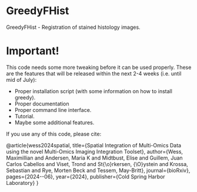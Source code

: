 # GreedyFHist
GreedyFHist - Registration of stained histology images.

# Important!

This code needs some more tweaking before it can be used properly. These are the features that will be released within the next 2-4 weeks (i.e. until mid of July):

- Proper installation script (with some information on how to install greedy).
- Proper documentation
- Proper command line interface.
- Tutorial.
- Maybe some additional features.

If you use any of this code, please cite: 

@article{wess2024spatial,
  title={Spatial Integration of Multi-Omics Data using the novel Multi-Omics Imaging Integration Toolset},
  author={Wess, Maximillian and Andersen, Maria K and Midtbust, Elise and Guillem, Juan Carlos Cabellos and Viset, Trond and St{\o}rkersen, {\O}ystein and Krossa, Sebastian and Rye, Morten Beck and Tessem, May-Britt},
  journal={bioRxiv},
  pages={2024--06},
  year={2024},
  publisher={Cold Spring Harbor Laboratory}
}

